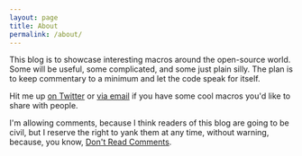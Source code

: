 ```yaml
---
layout: page
title: About
permalink: /about/
---
```


This blog is to showcase interesting macros around the open-source world. Some will be useful, some complicated, and some just plain silly. The plan is to keep commentary to a minimum and let the code speak for itself.

Hit me up <a href="https://twitter.com/trptcolin">on Twitter</a> or <a href="mailto:trptcolin@gmail.com">via email</a> if you have some cool macros you'd like to share with people.

I'm allowing comments, because I think readers of this blog are going to be civil, but I reserve the right to yank them at any time, without warning, because, you know, [Don't Read Comments](https://twitter.com/AvoidComments).


